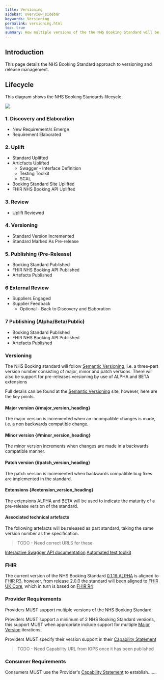 ```yaml
---
title: Versioning
sidebar: overview_sidebar
keywords: Versioning
permalink: versioning.html
toc: true
summary: How multiple versions of the the NHS Booking Standard will be managed and published.
---
```


## Introduction
This page details the NHS Booking Standard approach to versioning and release management.  


## Lifecycle
This diagram shows the NHS Booking Standards lifecycle.

<img src="images/NHS Booking Release Process.png">


### 1. Discovery and Elaboration
- New Requirement/s Emerge
- Requirement Elaborated

### 2. Uplift
- Standard Uplifted
- Articfacts Uplifted
  - Swagger - Interface Definition
  - Testing Toolkit
  - SCAL
- Booking Standard Site Uplifted
- FHIR NHS Booking API Uplifted

### 3. Review 
- Uplift Reviewed

### 4. Versioning 
- Standard Version Incremented
- Standard Marked As Pre-release

### 5. Publishing (Pre-Release)
- Booking Standard Published
- FHIR NHS Booking API Published
- Artefacts Published  

### 6 External Review
- Suppliers Engaged
- Supplier Feedback
  - Optional - Back to Discovery and Elaboration

### 7 Publishing (Alpha/Beta/Public)
  - Booking Standard Published
  - FHIR NHS Booking API Published
  - Artefacts Published  


### Versioning

The NHS Booking standard will follow [Semantic Versioning](https://semver.org/), i.e. a three-part version number consisting of major, minor and patch versions.  There will also be support for pre-releases versioning by use of ALPHA and BETA extensions

Full details can be found at the [Semantic Versioning](https://semver.org/) site, however, here are the key points.

#### Major version {#major_version_heading}
The major version is incremented when an incompatible changes is made, i.e. a non backwards compatible change.


#### Minor version {#minor_version_heading}
The minor version increments when changes are made in a backwards compatible manner.


#### Patch version {#patch_version_heading}
The patch version is incremented when backwards compatible bug fixes are implemented in the standard.

#### Extensions {#extension_version_heading}
The extensions ALPHA and BETA will be used to indicate the maturity of a pre-release version of the standard.


#### Associated technical artefacts
The following artefacts will be released as part standard, taking the same version number as the specification.

>TODO - Need correct URLS for these

[Interactive Swagger API documentation](https://app.swaggerhub.com/apis/Sphinx/CareConnect-Alpha/2.0.0)
[Automated test toolkit](sims_install.html)


### FHIR
The current version of the NHS Booking Standard [0.1.16 ALPHA](release_notes.html#0116-alpha) is aligned to [FHIR R3](
http://hl7.org/fhir/STU3/index.html), however, from release 2.0.0 the standard will been aligned to [FHIR UK Core](#fhir_uk_core), which in turn is based on [FHIR R4 ](http://hl7.org/fhir/R4/)


### Provider Requirements
Providers MUST support multiple versions of the NHS Booking Standard.  

Providers MUST support a minimum of 2 NHS Booking Standard versions, this support MUST when appropriate include support for multiple [Major Version](#major_version_heading) iterations.

Providers MUST specify their version support in their [Capability Statement](TBC)

>TODO - Need Capability URL from IOPS once it has been published


### Consumer Requirements
Consumers MUST use the Provider's [Capability Statement](TBC) to establish.......
